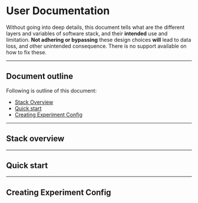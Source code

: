 # User Documentation

Without going into deep details, this document tells what are the different layers and variables of software stack, and their __intended__ use and limitation. **Not adhering or bypassing** these design choices **will** lead to data loss, and other unintended consequence. There is no support available on how to fix these.
   
___
## Document outline

Following is outline of this document:   

* [Stack Overview](https://github.com/sqdlab/sqdtoolz/wiki/User-Documentation#stack-overview)
* [Quick start](https://github.com/sqdlab/sqdtoolz/wiki/User-Documentation#quick-start)
* [Creating Experiment Config](https://github.com/sqdlab/sqdtoolz/wiki/User-Documentation#creating-experiment-config)

___
## Stack overview
   
___
## Quick start
   
___
## Creating Experiment Config
